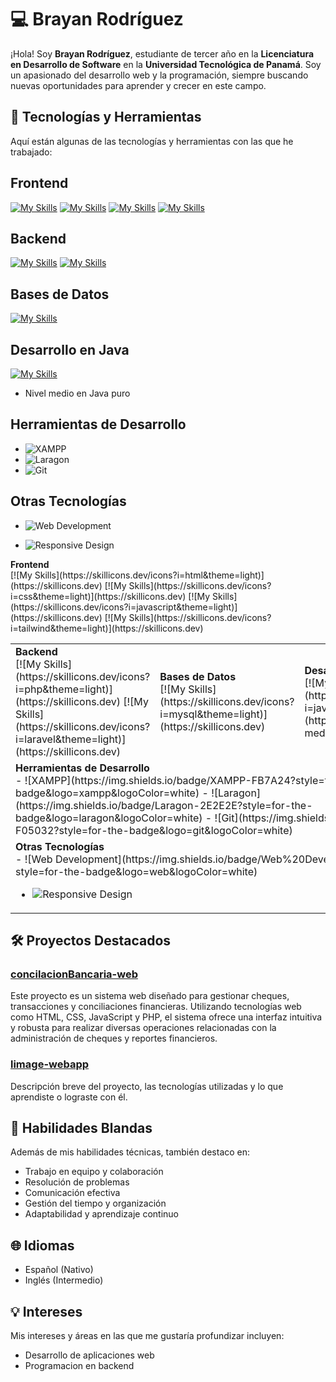# 💻 Brayan Rodríguez

¡Hola! Soy **Brayan Rodríguez**, estudiante de tercer año en la **Licenciatura en Desarrollo de Software** en la **Universidad Tecnológica de Panamá**. Soy un apasionado del desarrollo web y la programación, siempre buscando nuevas oportunidades para aprender y crecer en este campo.

## 🚀 Tecnologías y Herramientas

Aquí están algunas de las tecnologías y herramientas con las que he trabajado:
## Frontend
[![My Skills](https://skillicons.dev/icons?i=html&theme=light)](https://skillicons.dev)
[![My Skills](https://skillicons.dev/icons?i=css&theme=light)](https://skillicons.dev)
[![My Skills](https://skillicons.dev/icons?i=javascript&theme=light)](https://skillicons.dev)
[![My Skills](https://skillicons.dev/icons?i=tailwind&theme=light)](https://skillicons.dev)

## Backend
[![My Skills](https://skillicons.dev/icons?i=php&theme=light)](https://skillicons.dev)
[![My Skills](https://skillicons.dev/icons?i=laravel&theme=light)](https://skillicons.dev)

## Bases de Datos
[![My Skills](https://skillicons.dev/icons?i=mysql&theme=light)](https://skillicons.dev)

## Desarrollo en Java
[![My Skills](https://skillicons.dev/icons?i=java&theme=light)](https://skillicons.dev)
- Nivel medio en Java puro

## Herramientas de Desarrollo
- ![XAMPP](https://img.shields.io/badge/XAMPP-FB7A24?style=for-the-badge&logo=xampp&logoColor=white)
- ![Laragon](https://img.shields.io/badge/Laragon-2E2E2E?style=for-the-badge&logo=laragon&logoColor=white)
- ![Git](https://img.shields.io/badge/Git-F05032?style=for-the-badge&logo=git&logoColor=white)

## Otras Tecnologías
- ![Web Development](https://img.shields.io/badge/Web%20Development-4B4B4B?style=for-the-badge&logo=web&logoColor=white) 

- ![Responsive Design](https://img.shields.io/badge/Responsive%20Design-4B4B4B?style=for-the-badge&logo=responsive&logoColor=white)






<table>
  <tr>
      <strong>Frontend</strong><br>
[![My Skills](https://skillicons.dev/icons?i=html&theme=light)](https://skillicons.dev)
[![My Skills](https://skillicons.dev/icons?i=css&theme=light)](https://skillicons.dev)
[![My Skills](https://skillicons.dev/icons?i=javascript&theme=light)](https://skillicons.dev)
[![My Skills](https://skillicons.dev/icons?i=tailwind&theme=light)](https://skillicons.dev)
    <td>
      <strong>Backend</strong><br>
[![My Skills](https://skillicons.dev/icons?i=php&theme=light)](https://skillicons.dev)
[![My Skills](https://skillicons.dev/icons?i=laravel&theme=light)](https://skillicons.dev)
    </td>
    <td>
      <strong>Bases de Datos</strong><br>
[![My Skills](https://skillicons.dev/icons?i=mysql&theme=light)](https://skillicons.dev)
    </td>
    <td>
      <strong>Desarrollo en Java</strong><br>
[![My Skills](https://skillicons.dev/icons?i=java&theme=light)](https://skillicons.dev)
      Nivel medio en Java puro
    </td>
  </tr>
  <tr>
    <td colspan="4">
      <strong>Herramientas de Desarrollo</strong><br>
- ![XAMPP](https://img.shields.io/badge/XAMPP-FB7A24?style=for-the-badge&logo=xampp&logoColor=white)
- ![Laragon](https://img.shields.io/badge/Laragon-2E2E2E?style=for-the-badge&logo=laragon&logoColor=white)
- ![Git](https://img.shields.io/badge/Git-F05032?style=for-the-badge&logo=git&logoColor=white)
    </td>
  </tr>
  <tr>
    <td colspan="4">
      <strong>Otras Tecnologías</strong><br>
- ![Web Development](https://img.shields.io/badge/Web%20Development-4B4B4B?style=for-the-badge&logo=web&logoColor=white) 

- ![Responsive Design](https://img.shields.io/badge/Responsive%20Design-4B4B4B?style=for-the-badge&logo=responsive&logoColor=white)
    </td>
  </tr>
</table>


## 🛠️ Proyectos Destacados

### [concilacionBancaria-web](#)
Este proyecto es un sistema web diseñado para gestionar cheques, transacciones y conciliaciones financieras. Utilizando tecnologías web como HTML, CSS, JavaScript y PHP, el sistema ofrece una interfaz intuitiva y robusta para realizar diversas operaciones relacionadas con la administración de cheques y reportes financieros.

### [limage-webapp](#)
Descripción breve del proyecto, las tecnologías utilizadas y lo que aprendiste o lograste con él.

## 🎯 Habilidades Blandas

Además de mis habilidades técnicas, también destaco en:

- Trabajo en equipo y colaboración
- Resolución de problemas
- Comunicación efectiva
- Gestión del tiempo y organización
- Adaptabilidad y aprendizaje continuo

## 🌐 Idiomas

- Español (Nativo)
- Inglés (Intermedio)

## 💡 Intereses

Mis intereses y áreas en las que me gustaría profundizar incluyen:

- Desarrollo de aplicaciones web
- Programacion en backend
